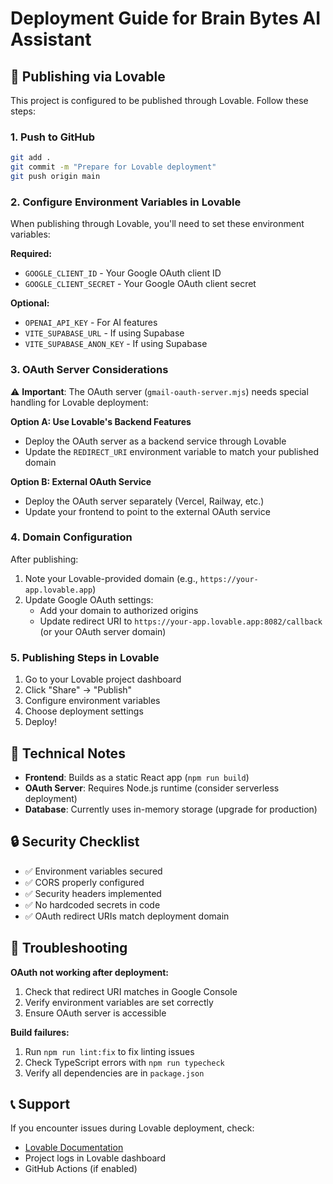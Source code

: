 # Deployment Guide for Brain Bytes AI Assistant

## 🚀 Publishing via Lovable

This project is configured to be published through Lovable. Follow these steps:

### 1. Push to GitHub
```bash
git add .
git commit -m "Prepare for Lovable deployment"
git push origin main
```

### 2. Configure Environment Variables in Lovable
When publishing through Lovable, you'll need to set these environment variables:

**Required:**
- `GOOGLE_CLIENT_ID` - Your Google OAuth client ID
- `GOOGLE_CLIENT_SECRET` - Your Google OAuth client secret

**Optional:**
- `OPENAI_API_KEY` - For AI features
- `VITE_SUPABASE_URL` - If using Supabase
- `VITE_SUPABASE_ANON_KEY` - If using Supabase

### 3. OAuth Server Considerations

⚠️ **Important**: The OAuth server (`gmail-oauth-server.mjs`) needs special handling for Lovable deployment:

**Option A: Use Lovable's Backend Features**
- Deploy the OAuth server as a backend service through Lovable
- Update the `REDIRECT_URI` environment variable to match your published domain

**Option B: External OAuth Service**
- Deploy the OAuth server separately (Vercel, Railway, etc.)
- Update your frontend to point to the external OAuth service

### 4. Domain Configuration

After publishing:
1. Note your Lovable-provided domain (e.g., `https://your-app.lovable.app`)
2. Update Google OAuth settings:
   - Add your domain to authorized origins
   - Update redirect URI to `https://your-app.lovable.app:8082/callback` (or your OAuth server domain)

### 5. Publishing Steps in Lovable

1. Go to your Lovable project dashboard
2. Click "Share" → "Publish"
3. Configure environment variables
4. Choose deployment settings
5. Deploy!

## 🔧 Technical Notes

- **Frontend**: Builds as a static React app (`npm run build`)
- **OAuth Server**: Requires Node.js runtime (consider serverless deployment)
- **Database**: Currently uses in-memory storage (upgrade for production)

## 🔒 Security Checklist

- ✅ Environment variables secured
- ✅ CORS properly configured
- ✅ Security headers implemented
- ✅ No hardcoded secrets in code
- ✅ OAuth redirect URIs match deployment domain

## 🐛 Troubleshooting

**OAuth not working after deployment:**
1. Check that redirect URI matches in Google Console
2. Verify environment variables are set correctly
3. Ensure OAuth server is accessible

**Build failures:**
1. Run `npm run lint:fix` to fix linting issues
2. Check TypeScript errors with `npm run typecheck`
3. Verify all dependencies are in `package.json`

## 📞 Support

If you encounter issues during Lovable deployment, check:
- [Lovable Documentation](https://docs.lovable.dev)
- Project logs in Lovable dashboard
- GitHub Actions (if enabled)